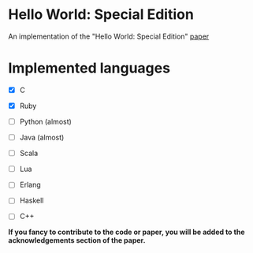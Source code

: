# Hello World: Special Edition

An implementation of the "Hello World: Special Edition" [paper](./paper/hello_world_special_edition.pdf)


# Implemented languages

- [x] C
- [x] Ruby
- [ ] Python (almost)
- [ ] Java (almost)
- [ ] Scala
- [ ] Lua
- [ ] Erlang
- [ ] Haskell
- [ ] C++


**If you fancy to contribute to the code or paper, you will be added to the acknowledgements section of the paper.**
